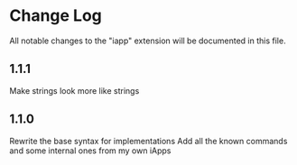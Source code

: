 # Change Log

All notable changes to the "iapp" extension will be documented in this file.

## 1.1.1
Make strings look more like strings

## 1.1.0
Rewrite the base syntax for implementations
Add all the known commands and some internal ones from my own iApps
